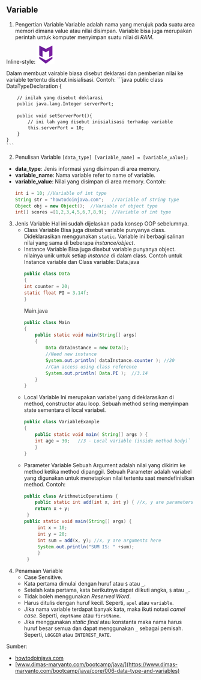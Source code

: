 ﻿Variable
----------
1.  Pengertian Variable
Variable adalah nama yang merujuk pada suatu area memori dimana value atau nilai disimpan. Variable bisa juga merupakan perintah untuk komputer menyimpan suatu nilai di *RAM*.

Inline-style: 
![Variable-Example](https://github.com/adam-p/markdown-here/raw/master/src/common/images/icon48.png "Variable-Example")


Dalam membuat vairable biasa disebut deklarasi dan pemberian nilai ke variable tertentu disebut inisialisasi.
Contoh:
	```java
	public class DataTypeDeclaration {

	    // inilah yang disebut deklarasi
	    public java.lang.Integer serverPort;

	    public void setServerPort(){
	        // ini lah yang disebut inisialisasi terhadap variable
	        this.serverPort = 10;
	    }
	}
	```
2. Penulisan Variable
`[data_type] [variable_name] = [variable_value];`
-   **data_type**: Jenis informasi yang disimpan di area memory.
-   **variable_name**: Nama variable refer to name of variable.
-   **variable_value**: Nilai yang disimpan di area memory.
Contoh:
	```java
	int i = 10;	//Variable of int type
	String str = "howtodoinjava.com";	//Variable of string type
	Object obj = new Object();	//Variable of object type
	int[] scores =[1,2,3,4,5,6,7,8,9];	//Variable of int type
	```
3. Jenis Variable
Hal ini sudah dijelaskan pada konsep OOP sebelumnya.
	- Class Variable
Bisa juga disebut variable punyanya class. Dideklarasikan menggunakan `static`. Variable ini berbagi salinan nilai yang sama di beberapa *instance/object*.
	- Instance Variable
Bisa juga disebut variable punyanya object. nilainya unik untuk setiap *instance* di dalam class.
Contoh untuk Instance variable dan Class variable:
		Data.java
		```java
		public class Data
		{
		int counter = 20;
		static float PI = 3.14f;
		}
		```
		Main.java
		```java
		public class Main
		{
			public static void main(String[] args)
			{
				Data dataInstance = new Data();
				//Need new instance
				System.out.println( dataInstance.counter );	//20
				//Can access using class reference
				System.out.println( Data.PI );	//3.14
			}
		}
		```
	- Local Variable
Ini merupakan variabel yang dideklarasikan di method, constructor atau loop. Sebuah method sering menyimpan state sementara di local variabel.
		```java
		public class VariableExample
		{
			public static void main( String[] args ) {
			int age = 30;	//3 - Local variable (inside method body)`
			}
		}
		```
	- Parameter Variable
Sebuah Argument adalah nilai yang dikirim ke method ketika method dipanggil. Sebuah Parameter adalah variabel yang digunakan untuk menetapkan nilai tertentu saat mendefinisikan method. Contoh:
		```java
		public class ArithmeticOperations {
	        public static int add(int x, int y) { //x, y are parameters here
			return x + y;
         }
	    public static void main(String[] args) {
             int x = 10;
             int y = 20;
             int sum = add(x, y); //x, y are arguments here
             System.out.println("SUM IS: " +sum);
	         }
	     }
		```
4. Penamaan Variable
	- Case Sensitive.
	- Kata pertama dimulai dengan huruf atau `$` atau `_`.
	- Setelah kata pertama, kata berikutnya dapat diikuti angka, `$` atau `_`.
	- Tidak boleh menggunakan *Reserved Word*.
	- Harus ditulis dengan huruf kecil. Seperti, `apel` atau `variable`.
	- Jika nama variable terdapat banyak kata, maka ikuti notasi *camel case*. Seperti, `deptName` atau `firstName`.
	- Jika menggunakan *static final* atau konstanta maka nama harus huruf besar semua dan dapat menggunakan `_` sebagai pemisah. Seperti, `LOGGER` atau `INTEREST_RATE`.


Sumber:
- [howtodoinjava.com](https://howtodoinjava.com/java/basics/java-variables/)
- [www.dimas-maryanto.com/bootcamp/java/](https://www.dimas-maryanto.com/bootcamp/java/core/006-data-type-and-variables)
